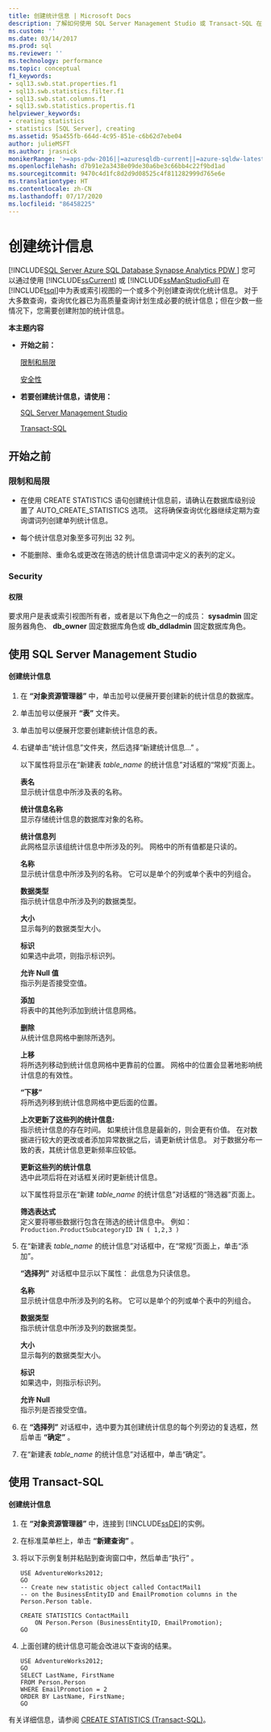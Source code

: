```yaml
---
title: 创建统计信息 | Microsoft Docs
description: 了解如何使用 SQL Server Management Studio 或 Transact-SQL 在 SQL Server 中为表或索引视图的列创建查询优化统计信息。
ms.custom: ''
ms.date: 03/14/2017
ms.prod: sql
ms.reviewer: ''
ms.technology: performance
ms.topic: conceptual
f1_keywords:
- sql13.swb.stat.properties.f1
- sql13.swb.statistics.filter.f1
- sql13.swb.stat.columns.f1
- sql13.swb.statistics.propertis.f1
helpviewer_keywords:
- creating statistics
- statistics [SQL Server], creating
ms.assetid: 95a455fb-664d-4c95-851e-c6b62d7ebe04
author: julieMSFT
ms.author: jrasnick
monikerRange: '>=aps-pdw-2016||=azuresqldb-current||=azure-sqldw-latest||>=sql-server-2016||=sqlallproducts-allversions||>=sql-server-linux-2017||=azuresqldb-mi-current'
ms.openlocfilehash: d7b91e2a3438e09de30a6be3c66bb4c22f9bd1ad
ms.sourcegitcommit: 9470c4d1fc8d2d9d08525c4f811282999d765e6e
ms.translationtype: HT
ms.contentlocale: zh-CN
ms.lasthandoff: 07/17/2020
ms.locfileid: "86458225"
---
```

# <a name="create-statistics"></a>创建统计信息
[!INCLUDE[SQL Server Azure SQL Database Synapse Analytics PDW ](../../includes/applies-to-version/sql-asdb-asdbmi-asa-pdw.md)]
  您可以通过使用 [!INCLUDE[ssCurrent](../../includes/sscurrent-md.md)] 或 [!INCLUDE[ssManStudioFull](../../includes/ssmanstudiofull-md.md)] 在 [!INCLUDE[tsql](../../includes/tsql-md.md)]中为表或索引视图的一个或多个列创建查询优化统计信息。 对于大多数查询，查询优化器已为高质量查询计划生成必要的统计信息；但在少数一些情况下，您需要创建附加的统计信息。  
  
 **本主题内容**  
  
-   **开始之前：**  
  
     [限制和局限](#Restrictions)  
  
     [安全性](#Security)  
  
-   **若要创建统计信息，请使用：**  
  
     [SQL Server Management Studio](#SSMSProcedure)  
  
     [Transact-SQL](#TsqlProcedure)  
  
##  <a name="before-you-begin"></a><a name="BeforeYouBegin"></a> 开始之前  
  
###  <a name="limitations-and-restrictions"></a><a name="Restrictions"></a> 限制和局限  
  
-   在使用 CREATE STATISTICS 语句创建统计信息前，请确认在数据库级别设置了 AUTO_CREATE_STATISTICS 选项。 这将确保查询优化器继续定期为查询谓词列创建单列统计信息。  
  
-   每个统计信息对象至多可列出 32 列。  
  
-   不能删除、重命名或更改在筛选的统计信息谓词中定义的表列的定义。  
  
###  <a name="security"></a><a name="Security"></a> Security  
  
####  <a name="permissions"></a><a name="Permissions"></a> 权限  
 要求用户是表或索引视图所有者，或者是以下角色之一的成员： **sysadmin** 固定服务器角色、 **db_owner** 固定数据库角色或 **db_ddladmin** 固定数据库角色。  
  
##  <a name="using-sql-server-management-studio"></a><a name="SSMSProcedure"></a> 使用 SQL Server Management Studio  
  
#### <a name="to-create-statistics"></a>创建统计信息  
  
1.  在 **“对象资源管理器”** 中，单击加号以便展开要创建新的统计信息的数据库。  
  
2.  单击加号以便展开 **“表”** 文件夹。  
  
3.  单击加号以便展开您要创建新统计信息的表。  
  
4.  右键单击“统计信息”文件夹，然后选择“新建统计信息…” 。  
  
     以下属性将显示在“新建表 _table\_name_ 的统计信息”对话框的“常规”页面上。  
  
     **表名**  
     显示统计信息中所涉及表的名称。  
  
     **统计信息名称**  
     显示存储统计信息的数据库对象的名称。  
  
     **统计信息列**  
     此网格显示该组统计信息中所涉及的列。 网格中的所有值都是只读的。  
  
     **名称**  
     显示统计信息中所涉及列的名称。 它可以是单个的列或单个表中的列组合。  
  
     **数据类型**  
     指示统计信息中所涉及列的数据类型。  
  
     **大小**  
     显示每列的数据类型大小。  
  
     **标识**  
     如果选中此项，则指示标识列。  
  
     **允许 Null 值**  
     指示列是否接受空值。  
  
     **添加**  
     将表中的其他列添加到统计信息网格。  
  
     **删除**  
     从统计信息网格中删除所选列。  
  
     **上移**  
     将所选列移动到统计信息网格中更靠前的位置。 网格中的位置会显著地影响统计信息的有效性。  
  
     **“下移”**  
     将所选列移到统计信息网格中更后面的位置。  
  
     **上次更新了这些列的统计信息:**  
     指示统计信息的存在时间。 如果统计信息是最新的，则会更有价值。 在对数据进行较大的更改或者添加异常数据之后，请更新统计信息。 对于数据分布一致的表，其统计信息更新频率应较低。  
  
     **更新这些列的统计信息**  
     选中此项后将在对话框关闭时更新统计信息。  
  
     以下属性将显示在“新建 _table\_name_ 的统计信息”对话框的“筛选器”页面上。  
  
     **筛选表达式**  
     定义要将哪些数据行包含在筛选的统计信息中。 例如： `Production.ProductSubcategoryID IN ( 1,2,3 )`  
  
5.  在“新建表 _table\_name_ 的统计信息”对话框中，在“常规”页面上，单击“添加”。  
  
     **“选择列”** 对话框中显示以下属性： 此信息为只读信息。  
  
     **名称**  
     显示统计信息中所涉及列的名称。 它可以是单个的列或单个表中的列组合。  
  
     **数据类型**  
     指示统计信息中所涉及列的数据类型。  
  
     **大小**  
     显示每列的数据类型大小。  
  
     **标识**  
     如果选中，则指示标识列。  
  
     **允许 Null**  
     指示列是否接受空值。  
  
6.  在 **“选择列”** 对话框中，选中要为其创建统计信息的每个列旁边的复选框，然后单击 **“确定”** 。  
  
7.  在“新建表 _table\_name_ 的统计信息”对话框中，单击“确定”。  
  
##  <a name="using-transact-sql"></a><a name="TsqlProcedure"></a> 使用 Transact-SQL  
  
#### <a name="to-create-statistics"></a>创建统计信息  
  
1.  在 **“对象资源管理器”** 中，连接到 [!INCLUDE[ssDE](../../includes/ssde-md.md)]的实例。  
  
2.  在标准菜单栏上，单击 **“新建查询”** 。  
  
3.  将以下示例复制并粘贴到查询窗口中，然后单击“执行” 。  
  
    ```  
    USE AdventureWorks2012;   
    GO  
    -- Create new statistic object called ContactMail1  
    -- on the BusinessEntityID and EmailPromotion columns in the Person.Person table.   
  
    CREATE STATISTICS ContactMail1  
        ON Person.Person (BusinessEntityID, EmailPromotion);   
    GO  
    ```  
  
4.  上面创建的统计信息可能会改进以下查询的结果。  
  
    ```  
    USE AdventureWorks2012;   
    GO  
    SELECT LastName, FirstName  
    FROM Person.Person  
    WHERE EmailPromotion = 2  
    ORDER BY LastName, FirstName;   
    GO  
    ```  
  
 有关详细信息，请参阅 [CREATE STATISTICS (Transact-SQL)](../../t-sql/statements/create-statistics-transact-sql.md)。  
  
  
